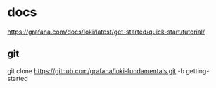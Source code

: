 # docs
https://grafana.com/docs/loki/latest/get-started/quick-start/tutorial/

## git 
git clone https://github.com/grafana/loki-fundamentals.git -b getting-started
